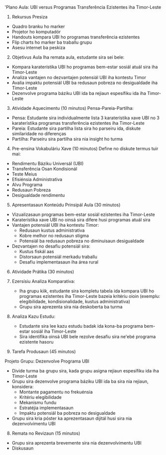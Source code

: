 'Plano Aula: UBI versus Programas Transferência Ezistentes iha Timor-Leste

1. Rekursus Presiza
- Quadro branku ho marker
- Projetor ho komputadór
- Handouts kompara UBI ho programas transferência ezistentes
- Flip charts ho marker ba traballu grupu
- Asesu internet ba peskiza

2. Objetivus Aula
Iha remata aula, estudante sira sei bele:
- Kompara karaterístika UBI ho programas bem-estar sosiál atuál sira iha Timor-Leste
- Analiza vantajen no dezvantajen potensiál UBI iha kontestu Timor
- Avalia impaktu potensiál UBI ba redusaun pobreza no desigualdade iha Timor-Leste
- Dezenvolve programa báziku UBI ida ba rejiaun espesífiku ida iha Timor-Leste

3. Atividade Aquecimentu (10 minutos)
Pensa-Pareia-Partilha:
- Pensa: Estudante sira individualmente lista 3 karaterístika xave UBI no 3 karaterístika programas transferência ezistentes iha Timor-Leste
- Pareia: Estudante sira partilha lista sira ho parseiru ida, diskute similaridade no diferenças
- Partilha: Parseiru sira partilha sira nia insight ho turma

4. Pre-ensina Vokabuláriu Xave (10 minutos)
Define no diskute termus tuir mai:
- Rendimentu Báziku Universál (UBI)
- Transferência Osan Kondisionál
- Teste Meius
- Efisiénsia Administrativa
- Alvu Programa
- Redusaun Pobreza
- Desigualdade rendimentu

5. Apresentasaun Konteúdu Prinsipál Aula (30 minutos)
- Vizualizasaun programas bem-estar sosiál ezistentes iha Timor-Leste
- Karaterístika xave UBI no oinsá sira difere husi programas atuál sira
- Vantajen potensiál UBI iha kontestu Timor:
  * Redusaun kustus administrativa
  * Kobre melhor no redusaun stigma
  * Potensiál ba redusaun pobreza no diminuisaun desigualdade
- Dezvantajen no desafiu potensiál sira:
  * Kustus fiskál aas
  * Distorsaun potensiál merkadu traballu
  * Desafiu implementasaun iha área rural

6. Atividade Prátika (30 minutos)

1. Ezersísiu Analiza Komparativa:
   - Iha grupu kiik, estudante sira kompletu tabela ida kompara UBI ho programas ezistentes iha Timor-Leste bazeia kritériu oioin (exemplu: elegibilidade, kondisionalidade, kustus administrativa)
   - Grupu sira aprezenta sira nia deskoberta ba turma

2. Analiza Kazu Estudu:
   - Estudante sira lee kazu estudu badak ida kona-ba programa bem-estar sosiál iha Timor-Leste
   - Sira identifika oinsá UBI bele rezolve desafiu sira ne'ebé programa ezistente hasoru

7. Tarefa Produsaun (45 minutos)

Projeto Grupu: Dezenvolve Programa UBI
- Divide turma ba grupu sira, kada grupu asigna rejiaun espesífiku ida iha Timor-Leste
- Grupu sira dezenvolve programa báziku UBI ida ba sira nia rejiaun, konsidera:
  * Montante pagamentu no frekuénsia
  * Kritériu elegibilidade
  * Mekanismu fundu
  * Estratéjia implementasaun
  * Impaktu potensiál ba pobreza no desigualdade
- Grupu sira kria póster ka aprezentasaun dijitál husi sira nia dezenvolvimentu UBI

8. Remata no Revizaun (15 minutos)

- Grupu sira aprezenta brevemente sira nia dezenvolvimentu UBI
- Diskusaun
